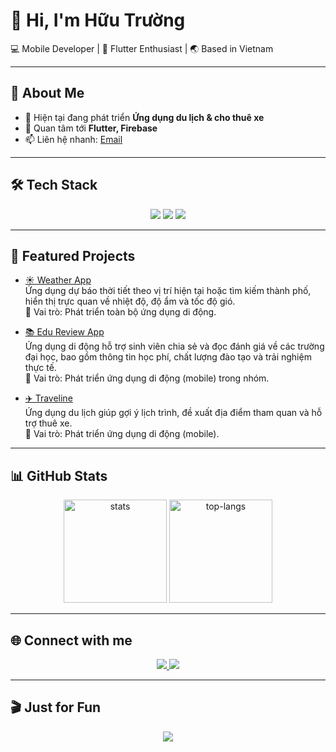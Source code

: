 # 👋 Hi, I'm Hữu Trường  

💻 Mobile Developer | 📱 Flutter Enthusiast | 🌏 Based in Vietnam  

---

## 🚀 About Me
- 🔭 Hiện tại đang phát triển **Ứng dụng du lịch & cho thuê xe**  
- 🌱 Quan tâm tới **Flutter, Firebase**  
- 📫 Liên hệ nhanh: [Email](mailto:truongbmt4@gmail.com)  

---

## 🛠 Tech Stack
<p align="center">
  <img src="https://img.shields.io/badge/Dart-0175C2?style=for-the-badge&logo=dart&logoColor=white"/>
  <img src="https://img.shields.io/badge/Flutter-02569B?style=for-the-badge&logo=flutter&logoColor=white"/>
  <img src="https://img.shields.io/badge/Firebase-FFCA28?style=for-the-badge&logo=firebase&logoColor=black"/>
</p>

---

## 📂 Featured Projects

- [☀️ Weather App](https://github.com/bone204/weather_app)  
  Ứng dụng dự báo thời tiết theo vị trí hiện tại hoặc tìm kiếm thành phố, hiển thị trực quan về nhiệt độ, độ ẩm và tốc độ gió.  
  🔹 Vai trò: Phát triển toàn bộ ứng dụng di động.  

- [📚 Edu Review App](https://github.com/YB-TEAM/edu-review-hub)  
  Ứng dụng di động hỗ trợ sinh viên chia sẻ và đọc đánh giá về các trường đại học, bao gồm thông tin học phí, chất lượng đào tạo và trải nghiệm thực tế.  
  🔹 Vai trò: Phát triển ứng dụng di động (mobile) trong nhóm.  

- [✈️ Traveline](https://github.com/bone204/TourGuideApp)  
  Ứng dụng du lịch giúp gợi ý lịch trình, đề xuất địa điểm tham quan và hỗ trợ thuê xe.  
  🔹 Vai trò: Phát triển ứng dụng di động (mobile).  

---

## 📊 GitHub Stats
<p align="center">
  <img src="https://github-readme-stats.vercel.app/api?username=bone204&show_icons=true&theme=radical" alt="stats" height="165"/>
  <img src="https://github-readme-stats.vercel.app/api/top-langs/?username=bone204&layout=compact&theme=radical" alt="top-langs" height="165"/>
</p>

---

## 🌐 Connect with me
<p align="center">
  <a href="https://facebook.com/boneeee24">
    <img src="https://img.shields.io/badge/Facebook-1877F2?style=for-the-badge&logo=facebook&logoColor=white"/>
  </a>
  <a href="mailto:truongbmt4@gmail.com">
    <img src="https://img.shields.io/badge/Gmail-D14836?style=for-the-badge&logo=gmail&logoColor=white"/>
  </a>
</p>

---

## 🎬 Just for Fun
<p align="center">
  <a href="https://www.youtube.com/watch?v=dQw4w9WgXcQ">
    <img src="https://img.shields.io/badge/Click%20for%20a%20surprise-FF0000?style=for-the-badge&logo=youtube&logoColor=white"/>
  </a>
</p>
